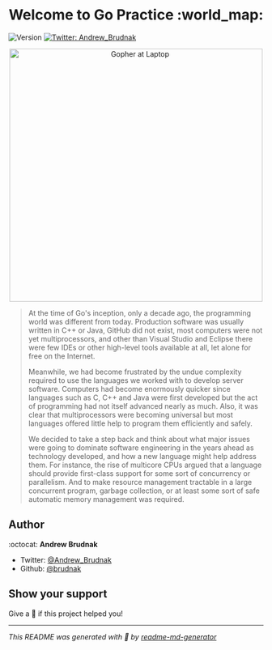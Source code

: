 <h1 align="center">Welcome to Go Practice :world_map:</h1>
<p>
  <img alt="Version" src="https://img.shields.io/badge/version-2-blue.svg?cacheSeconds=2592000" />
  <a href="https://twitter.com/Andrew_Brudnak">
    <img alt="Twitter: Andrew_Brudnak" src="https://img.shields.io/twitter/follow/Andrew_Brudnak.svg?style=social" target="_blank" />
  </a>
</p>

<p align="center">
  <img width="500" align="center" src="https://github.com/brudnak/go-practice/blob/master/images/image-002.gif" alt="Gopher at Laptop"/>
</p>

> At the time of Go's inception, only a decade ago, the programming world was different from today. Production software was usually written in C++ or Java, GitHub did not exist, most computers were not yet multiprocessors, and other than Visual Studio and Eclipse there were few IDEs or other high-level tools available at all, let alone for free on the Internet.
>
> Meanwhile, we had become frustrated by the undue complexity required to use the languages we worked with to develop server software. Computers had become enormously quicker since languages such as C, C++ and Java were first developed but the act of programming had not itself advanced nearly as much. Also, it was clear that multiprocessors were becoming universal but most languages offered little help to program them efficiently and safely.
>
> We decided to take a step back and think about what major issues were going to dominate software engineering in the years ahead as technology developed, and how a new language might help address them. For instance, the rise of multicore CPUs argued that a language should provide first-class support for some sort of concurrency or parallelism. And to make resource management tractable in a large concurrent program, garbage collection, or at least some sort of safe automatic memory management was required.

## Author

:octocat: **Andrew Brudnak**

- Twitter: [@Andrew_Brudnak](https://twitter.com/Andrew_Brudnak)
- Github: [@brudnak](https://github.com/brudnak)

## Show your support

Give a :star2: if this project helped you!

---

_This README was generated with :sparkling_heart: by [readme-md-generator](https://github.com/kefranabg/readme-md-generator)_
